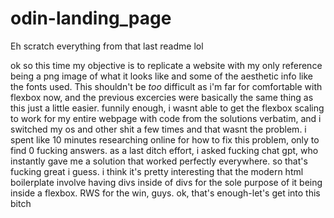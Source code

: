 # odin-landing_page
Eh scratch everything from that last readme lol

ok so this time my objective is to replicate a website with my only reference being a png image of what it looks like and some of the aesthetic info like the fonts used. This shouldn't be *too* difficult as i'm far for comfortable with flexbox now, and the previous excercies were basically the same thing as this just a little easier. funnily enough, i wasnt able to get the flexbox scaling to work for my entire webpage with code from the solutions verbatim, and i switched my os and other shit a few times and that wasnt the problem. i spent like 10 minutes researching online for how to fix this problem, only to find 0 fucking answers. as a last ditch effort, i asked fucking chat gpt, who instantly gave me a solution that worked perfectly everywhere. so that's fucking great i guess. i think it's pretty interesting that the modern html boilerplate involve having divs inside of divs for the sole purpose of it being inside a flexbox. RWS for the win, guys. ok, that's enough-let's get into this bitch